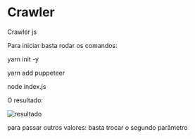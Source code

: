 # Crawler
Crawler js

Para iniciar basta rodar os comandos:

 <p>yarn init -y </p>
 <p> yarn add puppeteer </p>
  <p>node index.js </p>
  
  O resultado:
  
  
  ![resultado](https://user-images.githubusercontent.com/62247144/105181770-fc8f9180-5b0a-11eb-957e-3cdd7f130916.JPG)


<p>para passar outros valores: basta trocar o segundo parâmetro </p>
